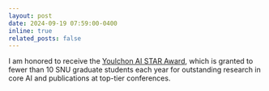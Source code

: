 ```yaml
---
layout: post
date: 2024-09-19 07:59:00-0400
inline: true
related_posts: false
---
```


I am honored to receive the [Youlchon AI STAR Award](https://gsai.snu.ac.kr/%ec%86%8c%ec%8b%9d-%ec%84%9c%ec%9a%b8%eb%8c%80-ai%ec%97%b0%ea%b5%ac%ec%9b%90%c2%b7%ec%9c%a8%ec%b4%8c%ec%9e%ac%eb%8b%a8-%ec%9c%a8%ec%b4%8cai%ec%9e%a5%ed%95%99%ec%83%9d-%ec%84%a0/), which is granted to fewer than 10 SNU graduate students each year for outstanding research in core AI and publications at top-tier conferences.
